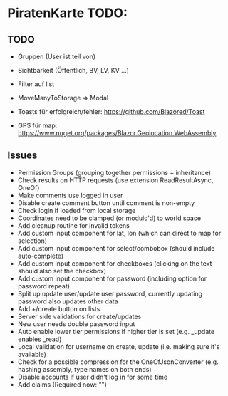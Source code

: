# PiratenKarte TODO:
## TODO
- Gruppen (User ist teil von)
- Sichtbarkeit (Öffentlich, BV, LV, KV ...)

- Filter auf list
- MoveManyToStorage => Modal
- Toasts für erfolgreich/fehler: https://github.com/Blazored/Toast
- GPS für map: https://www.nuget.org/packages/Blazor.Geolocation.WebAssembly

## Issues
- Permission Groups (grouping together permissions + inheritance)
- Check results on HTTP requests (use extension ReadResultAsync, OneOf)
- Make comments use logged in user
- Disable create comment button until comment is non-empty
- Check login if loaded from local storage
- Coordinates need to be clamped (or modulo'd) to world space
- Add cleanup routine for invalid tokens
- Add custom input component for lat, lon (which can direct to map for selection)
- Add custom input component for select/combobox (should include auto-complete)
- Add custom input component for checkboxes (clicking on the text should also set the checkbox)
- Add custom input component for password (including option for password repeat)
- Split up update user/update user password, currently updating password also updates other data
- Add +/create button on lists
- Server side validations for create/updates
- New user needs double password input
- Auto enable lower tier permissions if higher tier is set (e.g. _update enables _read)
- Local validation for username on create, update (i.e. making sure it's available)
- Check for a possible compression for the OneOfJsonConverter (e.g. hashing assembly, type names on both ends)
- Disable accounts if user didn't log in for some time
- Add claims (Required now: "")